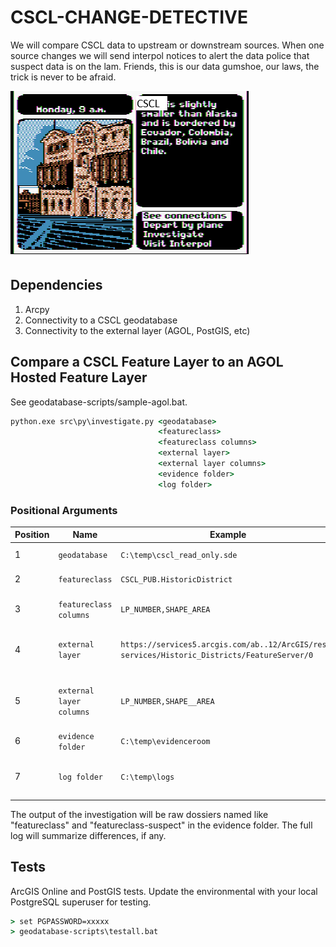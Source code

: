 # CSCL-CHANGE-DETECTIVE

We will compare CSCL data to upstream or downstream sources. When one source changes we will send interpol notices to alert the data police that suspect data is on the lam. Friends, this is our data gumshoe, our laws, the trick is never to be afraid. 

![whereintheworld](./adventure.png)

## Dependencies

1. Arcpy
2. Connectivity to a CSCL geodatabase
3. Connectivity to the external layer (AGOL, PostGIS, etc)

## Compare a CSCL Feature Layer to an AGOL Hosted Feature Layer

See geodatabase-scripts/sample-agol.bat.

```bat
python.exe src\py\investigate.py <geodatabase> 
                                 <featureclass> 
                                 <featureclass columns> 
                                 <external layer> 
                                 <external layer columns> 
                                 <evidence folder> 
                                 <log folder>
```

### Positional Arguments

| Position | Name | Example | Description |
|----------|------|-------------|---------|
| 1 | `geodatabase` | `C:\temp\cscl_read_only.sde` | SDE file to geodatabase |
| 2 | `featureclass` | `CSCL_PUB.HistoricDistrict` | Full path to feature class |
| 3 | `featureclass columns`  | `LP_NUMBER,SHAPE_AREA` | Comma-delimited list of columns |
| 4 | `external layer` | `https://services5.arcgis.com/ab..12/ArcGIS/rest/` `services/Historic_Districts/FeatureServer/0` | Upstream or downstream hosted feature layer |
| 5 | `external layer columns`  | `LP_NUMBER,SHAPE__AREA` | External columns matching featureclass columns |
| 6 | `evidence folder`  | `C:\temp\evidenceroom` | Dossier destination |
| 7 | `log folder`  | `C:\temp\logs` | Full log goes here. notify.py will pick this up |

The output of the investigation will be raw dossiers named like "featureclass" and "featureclass-suspect" in the evidence folder. The full log will summarize differences, if any.

## Tests

ArcGIS Online and PostGIS tests. Update the environmental with your local PostgreSQL superuser for testing.

```bat
> set PGPASSWORD=xxxxx
> geodatabase-scripts\testall.bat
```
